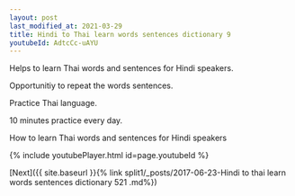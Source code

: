 ```yaml
---
layout: post
last_modified_at: 2021-03-29
title: Hindi to Thai learn words sentences dictionary 9 
youtubeId: AdtcCc-uAYU
---
```

 
 
Helps to learn Thai words and sentences for Hindi speakers.

Opportunitiy to repeat the words sentences. 

Practice Thai language. 
 
10 minutes practice every day. 
 
How to learn Thai words and sentences for Hindi speakers 
 
{% include youtubePlayer.html id=page.youtubeId %}
 
 
[Next]({{ site.baseurl }}{% link  split1/_posts/2017-06-23-Hindi to thai learn words sentences dictionary 521 .md%})
 
